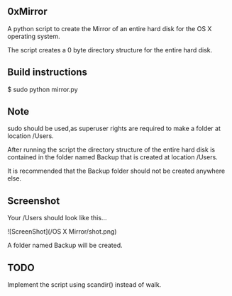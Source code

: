 ## 0xMirror

A python script to create the Mirror of an entire hard disk for the OS X operating system.

The script creates a 0 byte directory structure for the entire hard disk.


## Build instructions

$ sudo python mirror.py


## Note

sudo should be used,as superuser rights are required to make a folder at location /Users.

After running the script the directory structure of the entire hard disk is contained in the folder named Backup that is created at location /Users.

It is recommended that the Backup folder should not be created anywhere else.

## Screenshot

Your /Users should look like this...

![ScreenShot](/OS X Mirror/shot.png)

A folder named Backup will be created.

## TODO

Implement the script using scandir() instead of walk.